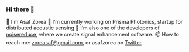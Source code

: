 ### Hi there 👋
💫 I'm Asaf Zorea
🔭 I’m currently working on Prisma Photonics, startup for distributed acoustic sensing
👯 I’m also one of the developers of [noisereduce](https://github.com/timsainb/noisereduce), where we create signal enhancement software.
📫 How to reach me: zoreasaf@gmail.com, or asafzorea on [Twitter](https://twitter.com/AsafZorea), 
<!--
**nuniz/nuniz** is a ✨ _special_ ✨ repository because its `README.md` (this file) appears on your GitHub profile.

Here are some ideas to get you started:

- 🔭 I’m currently working on ...
- 🌱 I’m currently learning ...
- 👯 I’m looking to collaborate on ...
- 🤔 I’m looking for help with ...
- 💬 Ask me about ...
- 📫 How to reach me: ...
- 😄 Pronouns: ...
- ⚡ Fun fact: ...
-->
